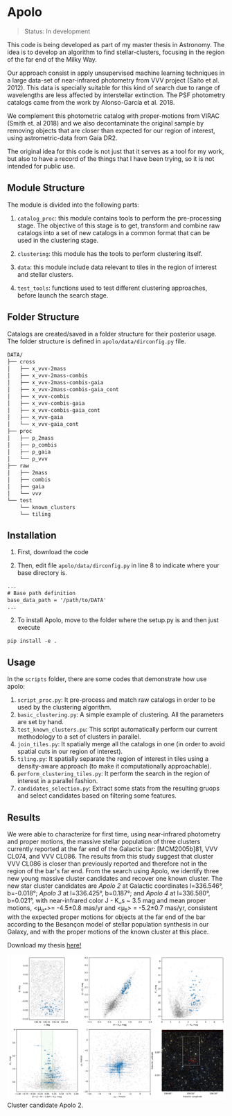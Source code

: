 Apolo
=====

> Status: In development 

This code is being developed as part of my master thesis in Astronomy. The idea is
to develop an algorithm to find stellar-clusters, focusing in the region of
the far end of the Milky Way.

Our approach consist in apply unsupervised machine learning techniques in a large
data-set of near-infrared photometry from VVV project (Saito et al. 2012). 
This data is specially suitable for this kind
of search due to range of wavelengths are less affected by interstellar extinction.
The PSF photometry catalogs came from the work by Alonso-García et al. 2018.

We complement this photometric 
catalog with proper-motions from VIRAC (Smith et. al 2018) and 
we also decontaminate the original sample by removing objects that are closer than expected
for our region of interest, using astrometric-data from Gaia DR2.

The original idea for this code is not just that it serves as a tool for my work, but also
to have a record of the things that I have been trying, so it is not intended for public use.
 

Module Structure
----------------

The module is divided into the following parts:

 1. `catalog_proc`: this module contains tools to perform the pre-processing stage. The objective 
 of this stage is to get, transform and combine raw catalogs into a set of new catalogs in a common
 format that can be used in the clustering stage. 
  
 2. `clustering`: this module has the tools to perform clustering itself.
 
 3. `data`: this module include data relevant to tiles in the region of interest and stellar clusters.
 
 4. `test_tools`: functions used to test different clustering approaches, before launch the search stage.


Folder Structure
----------------

Catalogs are created/saved in a folder structure for their posterior usage. The folder structure is
defined in `apolo/data/dirconfig.py` file. 

```
DATA/
├── cross
│   ├── x_vvv-2mass
│   ├── x_vvv-2mass-combis
│   ├── x_vvv-2mass-combis-gaia
│   ├── x_vvv-2mass-combis-gaia_cont
│   ├── x_vvv-combis
│   ├── x_vvv-combis-gaia
│   ├── x_vvv-combis-gaia_cont
│   ├── x_vvv-gaia
│   └── x_vvv-gaia_cont
├── proc
│   ├── p_2mass
│   ├── p_combis
│   ├── p_gaia
│   └── p_vvv
├── raw
│   ├── 2mass
│   ├── combis
│   ├── gaia
│   └── vvv
└── test
    └── known_clusters
    └── tiling

```

Installation
------------

1. First, download the code
 
2. Then, edit file `apolo/data/dirconfig.py` in line 8 to indicate where your base directory is.
```
...
# Base path definition
base_data_path = '/path/to/DATA'
...
```
2. To install Apolo, move to the folder where the setup.py is and then just execute

```
pip install -e .
```


Usage
-----

In the `scripts` folder, there are some codes that demonstrate how use apolo:

1. `script_proc.py`: It pre-process and match raw catalogs in order to be used by the clustering algorithm.
2. `basic_clustering.py`: A simple example of clustering. All the parameters are set by hand.
3. `test_known_clusters.pu`: This script automatically perform our current methodology to a set of clusters in parallel.
4. `join_tiles.py`: It spatially merge all the catalogs in one (in order to avoid spatial cuts in our region of interest).
5. `tiling.py`: It spatially separate the region of interest in tiles using a density-aware approach (to make it computationally approachable).
6. `perform_clustering_tiles.py`: It perform the search in the region of interest in a parallel fashion.
7. `candidates_selection.py`: Extract some stats from the resulting gruops and select candidates based on filtering some features.


Results
-------

We were able to characterize for first time, using near-infrared photometry and proper motions,
the massive stellar population of three clusters currently reported at the far end of the Galactic
bar: [MCM2005b]81, VVV CL074, and VVV CL086. The results from this study suggest that cluster VVV CL086
is closer than previously reported and therefore not in the region of the bar's far end. From the search
using Apolo, we identify three new young massive cluster candidates and recover one known cluster.
The new star cluster candidates are _Apolo 2_ at Galactic coordinates l=336.546°, b=-0.018°;
_Apolo 3_ at l=336.425°, b=0.187°; and _Apolo 4_ at l=336.580°, b=0.021°, with near-infrared
color J - K_s ~ 3.5 mag and mean proper motions, <μ<sub>α*</sub>>= -4.5±0.8 mas/yr and <μ<sub>ẟ</sub>> = -5.2±0.7 mas/yr,
consistent with the expected proper motions for objects at the far end of the bar according to the Besançon
model of stellar population synthesis in our Galaxy, and with the proper motions of the known cluster
at this place.

Download my thesis [here!](https://drive.google.com/file/d/1OcrNnFa7S-o3oVHwSqg-SB1IkH94lpzt/view)

![image](refimage.png)
Cluster candidate Apolo 2.

